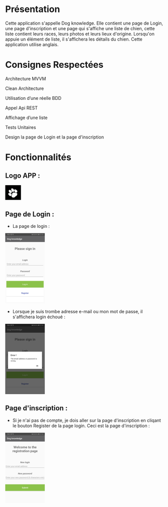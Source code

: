 # Présentation

Cette application s'appelle Dog knowledge. Elle contient une page de Login, une page d'inscription et une page qui s'affiche une liste de chien, cette liste contient leurs races, leurs photos et leurs lieux d'origine. Lorsqu'on appuie un élément de liste, il s'affichera les détails du chien. Cette application utilise anglais.

# Consignes Respectées

Architecture MVVM

Clean Architecture

Utilisation d’une réelle BDD

Appel Api REST

Affichage d’une liste

Tests Unitaires

Design la page de Login et la page d'inscription


# Fonctionnalités

## Logo APP :

<img src="https://github.com/Houyu0926/Houyu_app/blob/master/App_images/paw.png" width="10%" height="10%">

## Page de Login : 

- La page de login :
<img src="https://github.com/Houyu0926/Houyu_app/blob/master/App_images/Login.jpg" width="25%" height="25%">

- Lorsque je suis trombe adresse e-mail ou mon mot de passe, il s'affichera login échoué : 
<img src="https://github.com/Houyu0926/Houyu_app/blob/master/App_images/Login_failed.jpg" width="25%" height="25%">

## Page d'inscription : 

- Si je n'ai pas de compte, je dois aller sur la page d'inscription en cliqant le bouton Register de la page login.
Ceci est la page d'inscription : 
<img src="https://github.com/Houyu0926/Houyu_app/blob/master/App_images/Registration.jpg" width="25%" height="25%">
